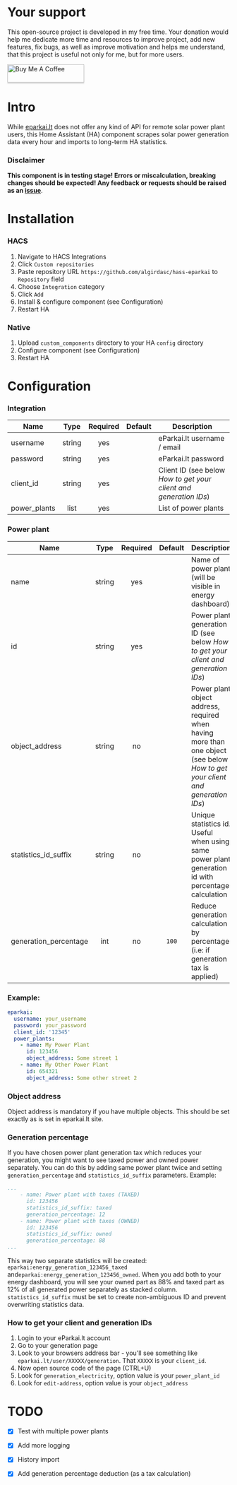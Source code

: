 # Your support
This open-source project is developed in my free time. 
Your donation would help me dedicate more time and resources to improve project, add new features, fix bugs, 
as well as improve motivation and helps me understand, that this project is useful not only for me, but for more users.

<a href="https://www.buymeacoffee.com/algirdasci" target="_blank"><img src="https://www.buymeacoffee.com/assets/img/custom_images/orange_img.png" alt="Buy Me A Coffee" style="height: 41px !important;width: 174px !important;box-shadow: 0px 3px 2px 0px rgba(190, 190, 190, 0.5) !important;-webkit-box-shadow: 0px 3px 2px 0px rgba(190, 190, 190, 0.5) !important;" ></a>

# Intro
While [eparkai.lt](https://www.eparkai.lt/) does not offer any kind of API for remote solar power plant users, 
this Home Assistant (HA) component scrapes solar power generation data every hour and imports to long-term HA statistics.

### Disclaimer

**This component is in testing stage! Errors or miscalculation, breaking changes should be expected! Any feedback or requests should be raised as an [issue](https://github.com/algirdasc/hass-eparkai/issues)**.

# Installation

### HACS
1. Navigate to HACS Integrations
2. Click `Custom repositories`
3. Paste repository URL `https://github.com/algirdasc/hass-eparkai` to `Repository` field
4. Choose `Integration` category
5. Click `Add`
6. Install & configure component (see Configuration)
7. Restart HA

### Native

1. Upload `custom_components` directory to your HA `config` directory
2. Configure component (see Configuration)
3. Restart HA

# Configuration

### Integration

| Name         |  Type  | Required | Default | Description                                                       |
|--------------|:------:|:--------:|:-------:|-------------------------------------------------------------------|
| username     | string |   yes    |         | eParkai.lt username / email                                       |
| password     | string |   yes    |         | eParkai.lt password                                               |
| client_id    | string |   yes    |         | Client ID (see below *How to get your client and generation IDs*) |
| power_plants |  list  |   yes    |         | List of power plants                                              |

### Power plant

| Name                  |  Type  | Required | Default | Description                                                                                                                   |
|-----------------------|:------:|:--------:|:-------:|-------------------------------------------------------------------------------------------------------------------------------|
| name                  | string |   yes    |         | Name of power plant (will be visible in energy dashboard)                                                                     |
| id                    | string |   yes    |         | Power plant generation ID (see below *How to get your client and generation IDs*)                                             |
| object_address        | string |    no    |         | Power plant object address, required when having more than one object (see below *How to get your client and generation IDs*) |
| statistics_id_suffix  | string |    no    |         | Unique statistics id. Useful when using same power plant generation id with percentage calculation                            |
| generation_percentage |  int   |    no    |  `100`  | Reduce generation calculation by percentage (i.e: if generation tax is applied)                                               |


### Example:
```yaml
eparkai:
  username: your_username
  password: your_password
  client_id: '12345'
  power_plants:
    - name: My Power Plant
      id: 123456
      object_address: Some street 1
    - name: My Other Power Plant
      id: 654321
      object_address: Some other street 2
```

### Object address
Object address is mandatory if you have multiple objects. This should be set exactly as is set in eparkai.lt site. 

### Generation percentage
If you have chosen power plant generation tax which reduces your generation, you might want to see taxed power and owned 
power separately. You can do this by adding same power plant twice and setting `generation_percentage` and `statistics_id_suffix` parameters.
Example:
```yaml
...
    - name: Power plant with taxes (TAXED)
      id: 123456
      statistics_id_suffix: taxed
      generation_percentage: 12
    - name: Power plant with taxes (OWNED)
      id: 123456
      statistics_id_suffix: owned
      generation_percentage: 88
...
```
This way two separate statistics will be created: `eparkai:energy_generation_123456_taxed` and`eparkai:energy_generation_123456_owned`. 
When you add both to your energy dashboard, you will see your owned part as 88% and taxed part as 12% of all generated power separately as stacked column.
`statistics_id_suffix` must be set to create non-ambiguous ID and prevent overwriting statistics data.

### How to get your client and generation IDs

1. Login to your eParkai.lt account
2. Go to your generation page
3. Look to your browsers address bar - you'll see something like `eparkai.lt/user/XXXXX/generation`. That `XXXXX` is your `client_id`.
4. Now open source code of the page (CTRL+U)
5. Look for `generation_electricity`, option value is your `power_plant_id`
5. Look for `edit-address`, option value is your `object_address`

# TODO

 - [x]  Test with multiple power plants
 - [x]  Add more logging
 - [x]  History import
 - [x]  Add generation percentage deduction (as a tax calculation)
 
